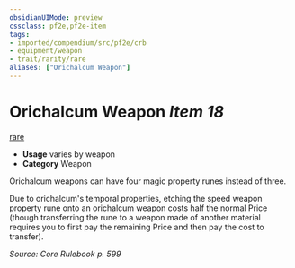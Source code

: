 ```yaml
---
obsidianUIMode: preview
cssclass: pf2e,pf2e-item
tags:
- imported/compendium/src/pf2e/crb
- equipment/weapon
- trait/rarity/rare
aliases: ["Orichalcum Weapon"]
---
```

# Orichalcum Weapon *Item 18*  
[rare](rare.md)  

- **Usage** varies by weapon
- **Category** Weapon

Orichalcum weapons can have four magic property runes instead of three.

Due to orichalcum's temporal properties, etching the speed weapon property rune onto an orichalcum weapon costs half the normal Price (though transferring the rune to a weapon made of another material requires you to first pay the remaining Price and then pay the cost to transfer).

*Source: Core Rulebook p. 599*